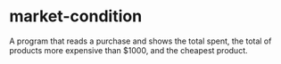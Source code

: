 # market-condition
A program that reads a purchase and shows the total spent, the total of products more expensive than $1000, and the cheapest product.
